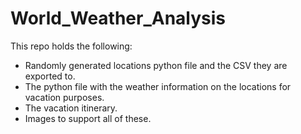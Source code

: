 # World_Weather_Analysis

This repo holds the following:
 - Randomly generated locations python file and the CSV they are exported to. 
 - The python file with the weather information on the locations for vacation purposes. 
 - The vacation itinerary. 
 - Images to support all of these. 
